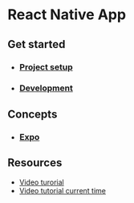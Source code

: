 # React Native App

## Get started
- ### [Project setup](./docs/ProjectSetup/index.md)
- ### [Development](./docs/Development/index.md)

## Concepts
- ### [Expo](./docs/Expo/index.md)

## Resources
  - [Video turorial](https://www.youtube.com/watch?v=f8Z9JyB2EIE&t=132s&ab_channel=JavaScriptMastery)
  - [Video tutorial current time](https://youtu.be/f8Z9JyB2EIE?t=1356)